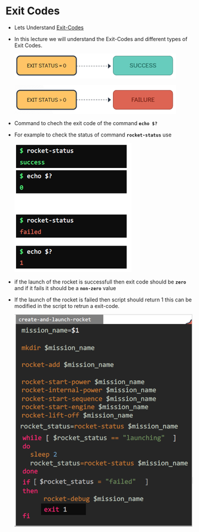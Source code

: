 # Exit Codes

  - Lets Understand [Exit-Codes](https://kodekloud.com/courses/1029419/lectures/21506385)

  - In this lecture we will understand the Exit-Codes and different types of Exit Codes.

    ![e0](../../images/e0.PNG)


    ![e1](../../images/e1.PNG)


  - Command to chech the exit code of the command **`echo $?`**

  - For example to check the status of command **`rocket-status`** use

    ![rs](../../images/rs.PNG)


  - if the launch of the rocket is successfull then exit code should be **`zero`** and if it fails it should be a **`non-zero`** value

  - If the launch of the rocket is failed then script should return 1 this can be modified in the script to retrun a exit-code.

    ![exit](../../images/exit.PNG)